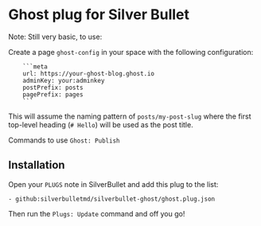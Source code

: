 # Ghost plug for Silver Bullet

Note: Still very basic, to use:

Create a page `ghost-config` in your space with the following configuration:

        ```meta
        url: https://your-ghost-blog.ghost.io
        adminKey: your:adminkey
        postPrefix: posts
        pagePrefix: pages
        ```

This will assume the naming pattern of `posts/my-post-slug` where the first top-level heading (`# Hello`) will be used as the post title.

Commands to use `Ghost: Publish`

## Installation
Open your `PLUGS` note in SilverBullet and add this plug to the list:

```
- github:silverbulletmd/silverbullet-ghost/ghost.plug.json
```

Then run the `Plugs: Update` command and off you go!